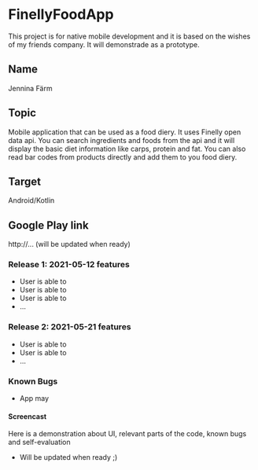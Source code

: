 # FinellyFoodApp

This project is for native mobile development and it is based on the wishes of my friends company. It will demonstrade as a prototype.

## Name

Jennina Färm

## Topic

Mobile application that can be used as a food diery. It uses Finelly open data api. You can search ingredients and foods from the api and it will display the basic diet information like carps, protein and fat. You can also read bar codes from products directly and add them to you food diery.

## Target

Android/Kotlin

## Google Play link

http://... (will be updated when ready)

### Release 1: 2021-05-12 features

- User is able to
- User is able to
- User is able to
- ...

### Release 2: 2021-05-21 features

- User is able to
- User is able to
- ...

### Known Bugs

- App may

#### Screencast

Here is a demonstration about UI, relevant parts of the code, known bugs and self-evaluation

- Will be updated when ready ;)

